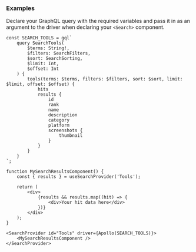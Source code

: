 
### Examples

Declare your GraphQL query with the required variables and pass it in as an argument to the driver when declaring your `<Search>` component.

```tsx static
const SEARCH_TOOLS = gql`
    query SearchTools(
        $terms: String!,
        $filters: SearchFilters,
        $sort: SearchSorting,
        $limit: Int,
        $offset: Int
    ) {
        tools(terms: $terms, filters: $filters, sort: $sort, limit: $limit, offset: $offset) {
            hits
            results {
                id
                rank
                name
                description
                category
                platform
                screenshots {
                    thumbnail
                }
            }
        }
    }
`;

function MySearchResultsComponent() {
    const { results } = useSearchProvider('Tools');

    return (
        <div>
            {results && results.map((hit) => {
                <div>Your hit data here</div>
            })}
        </div>
    );
}

<SearchProvider id="Tools" driver={Apollo(SEARCH_TOOLS)}>
    <MySearchResultsComponent />
</SearchProvider>
```
